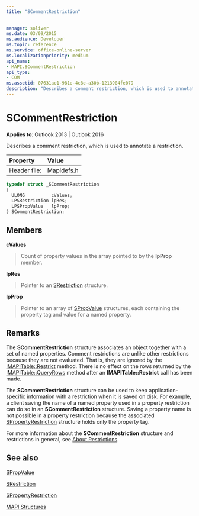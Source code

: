 ```yaml
---
title: "SCommentRestriction"
 
 
manager: soliver
ms.date: 03/09/2015
ms.audience: Developer
ms.topic: reference
ms.service: office-online-server
ms.localizationpriority: medium
api_name:
- MAPI.SCommentRestriction
api_type:
- COM
ms.assetid: 07631ae1-981e-4c8e-a30b-1213904fe079
description: "Describes a comment restriction, which is used to annotate a restriction. Comment restrictions are unlike other restrictions because they are not evaluated."
---
```


# SCommentRestriction

  
  
**Applies to**: Outlook 2013 | Outlook 2016 
  
Describes a comment restriction, which is used to annotate a restriction. 
  
|Property |Value |
|:-----|:-----|
|Header file:  <br/> |Mapidefs.h  <br/> |
   
```cpp
typedef struct _SCommentRestriction
{
  ULONG          cValues;
  LPSRestriction lpRes;
  LPSPropValue   lpProp;
} SCommentRestriction;

```

## Members

 **cValues**
  
> Count of property values in the array pointed to by the **lpProp** member. 
    
 **lpRes**
  
> Pointer to an [SRestriction](srestriction.md) structure. 
    
 **lpProp**
  
> Pointer to an array of [SPropValue](spropvalue.md) structures, each containing the property tag and value for a named property. 
    
## Remarks

The **SCommentRestriction** structure associates an object together with a set of named properties. Comment restrictions are unlike other restrictions because they are not evaluated. That is, they are ignored by the [IMAPITable::Restrict](imapitable-restrict.md) method. There is no effect on the rows returned by the [IMAPITable::QueryRows](imapitable-queryrows.md) method after an **IMAPITable::Restrict** call has been made. 
  
The **SCommentRestriction** structure can be used to keep application-specific information with a restriction when it is saved on disk. For example, a client saving the name of a named property used in a property restriction can do so in an **SCommentRestriction** structure. Saving a property name is not possible in a property restriction because the associated [SPropertyRestriction](spropertyrestriction.md) structure holds only the property tag. 
  
For more information about the **SCommentRestriction** structure and restrictions in general, see [About Restrictions](about-restrictions.md). 
  
## See also



[SPropValue](spropvalue.md)
  
[SRestriction](srestriction.md)
  
[SPropertyRestriction](spropertyrestriction.md)


[MAPI Structures](mapi-structures.md)

